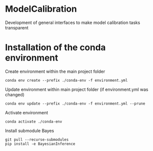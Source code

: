 # ModelCalibration
Development of general interfaces to make model calibration tasks transparent

# Installation of the conda environment
Create environment within the main project folder
```
conda env create --prefix ./conda-env -f environment.yml 
```

Update environment within main project folder (if environment.yml was changed)
```
conda env update --prefix ./conda-env -f environment.yml --prune
```

Activate environment
```
conda activate ./conda-env
```

Install submodule Bayes
```
git pull --recurse-submodules
pip install -e BayesianInference
```



